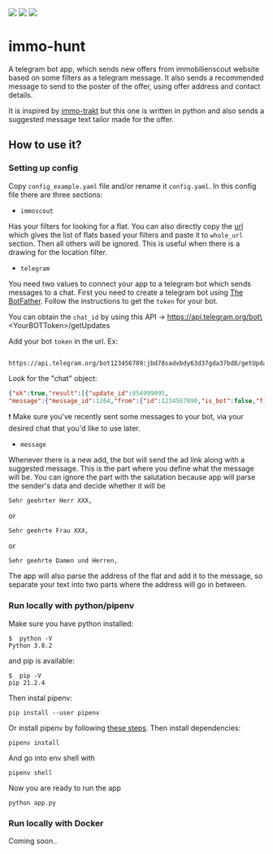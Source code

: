 <img src="https://img.shields.io/github/license/harikaduyu/immo-hunt"> <img src="https://img.shields.io/maintenance/yes/2021"> <a href="https://www.python.org/"><img src="https://img.shields.io/badge/Made%20with-Python-1f425f.svg"></a>

# immo-hunt

A telegram bot app, which sends new offers from immobilienscout website based on some filters as a telegram message. It also sends a recommended message to send to the poster of the offer, using offer address and contact details.

It is inspired by [immo-trakt](https://github.com/mustafabayar/immo_trakt) but this one is written in python and also sends a suggested message text tailor made for the offer.

## How to use it? 

### Setting up config
Copy `config_example.yaml` file and/or rename it `config.yaml`. In this config file there are three sections:
- `immoscout`

Has your filters for looking for a flat. You can also directly copy the [url](https://www.immobilienscout24.de/Suche/shape/wohnung-mieten?shape=fWltX0ltbHZwQXhoQHdtSW9nQnd2QHFoQXZoQnxWcGNEO2V8cV9JeXp_cEF_SGtNd0N5X0A.&numberofrooms=3.0-&livingspace=70.0-&enteredFrom=result_list&viewMode=MAP#/?boundingBox=52.130122%2C11.886509%2C52.88074%2C14.962681) which gives the list of flats based your filters and paste it to `whole_url` section. Then all others will be ignored. This is useful when there is a drawing for the location filter.
- `telegram`

You need two values to connect your app to a telegram bot which sends messages to a chat. 
First you need to create a telegram bot using [The BotFather](https://telegram.me/BotFather). Follow the instructions to get the `token` for your bot.

You can obtain the `chat_id` by using this API -> https://api.telegram.org/bot\<YourBOTToken\>/getUpdates

Add your bot `token` in the url. Ex:
```
 https://api.telegram.org/bot123456789:jbd78sadvbdy63d37gda37bd8/getUpdates
```
Look for the "chat" object:
```json
{"ok":true,"result":[{"update_id":854999095,
"message":{"message_id":1264,"from":{"id":1234567890,"is_bot":false,"first_name":"Harika","language_code":"en"},"chat":{"id":<ChatIdYouAreLookingFor>,"first_name":"Harika","type":"private"},"date":1633171653,"text":"Hey"}}]}
```

❗ Make sure you've recently sent some messages to your bot, via your desired chat that you'd like to use later. 
- `message`

Whenever there is a new add, the bot will send the ad link along with a suggested message. This is the part where you define what the message will be. You can ignore the part with the salutation because app will parse the sender's data and decide whether it will be 
```
Sehr geehrter Herr XXX,
``` 
or 
```
Sehr geehrte Frau XXX,
```
 or
```
Sehr geehrte Damen und Herren,
```
The app will also parse the address of the flat and add it to the message, so separate your text into two parts where the address will go in between.
### Run locally with python/pipenv

Make sure you have python installed:

```
$  python -V
Python 3.8.2
```
and pip is available:
```
$  pip -V
pip 21.2.4 
```
Then instal pipenv:
```
pip install --user pipenv
```

Or install pipenv by following [these steps](https://pipenv.pypa.io/en/latest/install/). 
Then install dependencies:
```
pipenv install
```
And go into env shell with
```
pipenv shell
```
Now you are ready to run the app

```
python app.py
```
### Run locally with Docker
Coming soon..